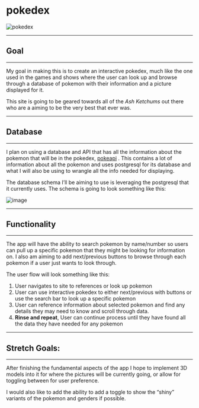 # pokedex

![pokedex](https://encrypted-tbn0.gstatic.com/images?q=tbn:ANd9GcQjyBCSPs4MgvFtCY8T-roDTxd1rvErY540uA&usqp=CAU)

---

## Goal
---
My goal in making this is to create an interactive pokedex, much like the one used in the games and shows where the user can look up and browse through a database of pokemon with their information and a picture displayed for it.

This site is going to be geared towards all of the *Ash Ketchums* out there who are a aiming to be the very best that ever was.

---

## Database

---

I plan on using a database and API that has all the information about the pokemon that will be in the pokedex, [pokeapi](https://pokeapi.co) . This contains a lot of information about all the pokemon and uses postgresql for its database and what I will also be using to wrangle all the info needed for displaying.

The database schema I’ll be aiming to use is leveraging the postgresql that it currently uses. The schema is going to look something like this:

![image](https://user-images.githubusercontent.com/115174854/218297215-f0777066-319e-42c0-8d20-23da96a6c0c6.png)

---

## Functionality

---

The app will have the ability to search pokemon by name/number so users can pull up a specific pokemon that they might be looking for information on. I also am aiming to add  next/previous buttons to browse through each pokemon if a user just wants to look through.

The user flow will look something like this:
1. User navigates to site to references or look up pokemon
2. User can use interactive pokedex to either next/previous with buttons or use the search bar to look up a specific pokemon
3. User can reference information about selected pokemon and find any details they may need to know and scroll through data.
4. **Rinse and repeat**, User can continue process until they have found all the data they have needed for any pokemon

---

## Stretch Goals:

---

After finishing the fundamental aspects of the app I hope to implement 3D models into it for where the pictures will be currently going, or allow for toggling between for user preference.

I would also like to add the ability to add a toggle to show the “shiny” variants of the pokemon and genders if possible.

